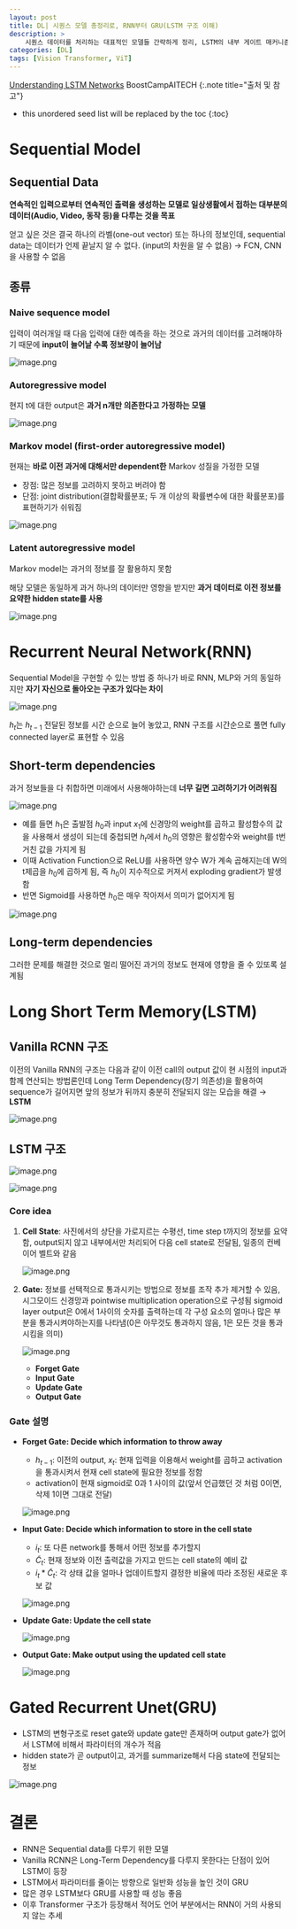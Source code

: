 ```yaml
---
layout: post
title: DL| 시퀀스 모델 총정리로, RNN부터 GRU(LSTM 구조 이해)
description: > 
    시퀀스 데이터를 처리하는 대표적인 모델들 간략하게 정리, LSTM의 내부 게이트 매커니즘 포함
categories: [DL]
tags: [Vision Transformer, ViT]
---
```

[Understanding LSTM Networks](https://colah.github.io/posts/2015-08-Understanding-LSTMs/)
BoostCampAITECH
{:.note title="출처 및 참고"}

* this unordered seed list will be replaced by the toc
{:toc}

# Sequential Model

## Sequential Data

**연속적인 입력으로부터 연속적인 출력을 생성하는 모델로 일상생활에서 접하는 대부분의 데이터(Audio, Video, 동작 등)을 다루는 것을 목표**

얻고 싶은 것은 결국 하나의 라벨(one-out vector) 또는 하나의 정보인데, sequential data는 데이터가 언제 끝날지 알 수 없다. (input의 차원을 알 수 없음) → FCN, CNN을 사용할 수 없음

## 종류

### Naive sequence model

입력이 여러개일 때 다음 입력에 대한 예측을 하는 것으로 과거의 데이터를 고려해야하기 때문에 **input이 늘어날 수록 정보량이 늘어남**

![image.png](../../../assets/img/Sequential(Naive,%20RNN,%20LSTM,%20GRU)/image.png)

### Autoregressive model

현지 t에 대한 output은 **과거 n개만 의존한다고 가정하는 모델**

![image.png](../../../assets/img/Sequential(Naive,%20RNN,%20LSTM,%20GRU)/image%201.png)

### Markov model (first-order autoregressive model)

현재는 **바로 이전 과거에 대해서만 dependent한** Markov 성질을 가정한 모델

- 장점: 많은 정보를 고려하지 못하고 버려야 함
- 단점: joint distribution(결합확률분포; 두 개 이상의 확률변수에 대한 확률분포)를 표현하기가 쉬워짐

![image.png](../../../assets/img/Sequential(Naive,%20RNN,%20LSTM,%20GRU)/image%202.png)

### Latent autoregressive model

Markov model는 과거의 정보를 잘 활용하지 못함

해당 모델은 동일하게 과거 하나의 데이터만 영향을 받지만 **과거 데이터로 이전 정보를 요약한 hidden state를 사용**

![image.png](../../../assets/img/Sequential(Naive,%20RNN,%20LSTM,%20GRU)/image%203.png)

# Recurrent Neural Network(RNN)

Sequential Model을 구현할 수 있는 방법 중 하나가 바로 RNN, MLP와 거의 동일하지만 **자기 자신으로 돌아오는 구조가 있다는 차이**

![image.png](../../../assets/img/Sequential(Naive,%20RNN,%20LSTM,%20GRU)/image%204.png)

$h_t$는 $h_{t-1}$ 전달된 정보를 시간 순으로 늘어 놓았고, RNN 구조를 시간순으로 풀면 fully connected layer로 표현할 수 있음

## Short-term dependencies

과거 정보들을 다 취합하면 미래에서 사용해야하는데 **너무 길면 고려하기가 어려워짐**

![image.png](../../../assets/img/Sequential(Naive,%20RNN,%20LSTM,%20GRU)/image%205.png)

- 예를 들면 $h_1$은 출발점 $h_0$과 input $x_1$에 신경망의 weight를 곱하고 활성함수의 값을 사용해서 생성이 되는데 중첩되면 $h_t$에서 $h_0$의 영향은 활성함수와 weight를 t번 거친 값을 가지게 됨
- 이때 Activation Function으로 ReLU를 사용하면 양수 W가 계속 곱해지는데 W의 t제곱을 $h_0$에 곱하게 됨, 즉 $h_0$이 지수적으로 커져서 exploding gradient가 발생함
- 반면 Sigmoid를 사용하면 $h_0$은 매우 작아져서 의미가 없어지게 됨

![image.png](3a4785eb-8f43-46a1-a935-fff8e6cbb838.png)

## Long-term dependencies

그러한 문제를 해결한 것으로 멀리 떨어진 과거의 정보도 현재에 영향을 줄 수 있또록 설계됨

# Long Short Term Memory(LSTM)

## Vanilla RCNN 구조

이전의 Vanilla RNN의 구조는 다음과 같이 이전 call의 output 값이 현 시점의 input과 함께 연산되는 방법론인데 Long Term Dependency(장기 의존성)을 활용하여 sequence가 길어지면 앞의 정보가 뒤까지 충분히 전달되지 않는 모습을 해결 → **LSTM**

![image.png](../../../assets/img/Sequential(Naive,%20RNN,%20LSTM,%20GRU)/image%206.png)

## LSTM 구조

![image.png](../../../assets/img/Sequential(Naive,%20RNN,%20LSTM,%20GRU)/image%207.png)

![image.png](../../../assets/img/Sequential(Naive,%20RNN,%20LSTM,%20GRU)/image%208.png)

### Core idea

1. **Cell State**: 사진에서의 상단을 가로지르는  수평선, time step t까지의 정보를 요약함, output되지 않고 내부에서만 처리되어 다음 cell state로 전달됨, 일종의 컨베이어 벨트와 같음
    
    ![image.png](../../../assets/img/Sequential(Naive,%20RNN,%20LSTM,%20GRU)/image%209.png)
    
2. **Gate:** 정보를 선택적으로 통과시키는 방법으로 정보를 조작 추가 제거할 수 있음,  시그모이드 신경망과 pointwise multiplication operation으로 구성됨
sigmoid layer output은 0에서 1사이의 숫자를 출력하는데 각 구성 요소의 얼마나 많은 부분을 통과시켜야하는지를 나타냄(0은 아무것도 통과하지 않음, 1은 모든 것을 통과시킴을 의미)
    
    ![image.png](../../../assets/img/Sequential(Naive,%20RNN,%20LSTM,%20GRU)/image%2010.png)
    
    - **Forget Gate**
    - **Input Gate**
    - **Update Gate**
    - **Output Gate**

### Gate 설명

- **Forget Gate: Decide which information to throw away**
    - $h_{t-1}$: 이전의 output, $x_t$: 현재 입력을 이용해서 weight를 곱하고 activation을 통과시켜서 현재 cell state에 필요한 정보를 정함
    - activation이 현재 sigmoid로 0과 1 사이의 값(앞서 언급했던 것 처럼 0이면, 삭제 1이면 그대로 전달)
    
    ![image.png](../../../assets/img/Sequential(Naive,%20RNN,%20LSTM,%20GRU)/image%2011.png)
    
- **Input Gate: Decide which information to store in the cell state**
    - $i_t$: 또 다른 network를 통해서 어떤 정보를 추가할지
    - $\tilde{C}_t$: 현재 정보와 이전 출력값을 가지고 만드는 cell state의 예비 값
    - $i_t * \tilde{C}_t$: 각 상태 값을 얼마나 업데이트할지 결정한 비율에 따라 조정된 새로운 후보 값
    
    ![image.png](../../../assets/img/Sequential(Naive,%20RNN,%20LSTM,%20GRU)/image%2012.png)
    
- **Update Gate: Update the cell state**
    
    ![image.png](../../../assets/img/Sequential(Naive,%20RNN,%20LSTM,%20GRU)/image%2013.png)
    
- **Output Gate: Make output using the updated cell state**
    
    ![image.png](../../../assets/img/Sequential(Naive,%20RNN,%20LSTM,%20GRU)/image%2014.png)
    

# Gated Recurrent Unet(GRU)

- LSTM의 변형구조로 reset gate와 update gate만 존재하며 output gate가 없어서 LSTM에 비해서 파라미터의 개수가 적음
- hidden state가 곧 output이고, 과거를 summarize해서 다음 state에 전달되는 정보

![image.png](../../../assets/img/Sequential(Naive,%20RNN,%20LSTM,%20GRU)/image%2015.png)

# 결론

- RNN은 Sequential data를 다루기 위한 모델
- Vanilla RCNN은 Long-Term Dependency를 다루지 못한다는 단점이 있어 LSTM이 등장
- LSTM에서 파라미터를 줄이는 방향으로 일반화 성능을 높인 것이 GRU
- 많은 경우 LSTM보다 GRU를 사용할 때 성능 좋음
- 이후 Transformer 구조가 등장해서 적어도 언어 부분에서는 RNN이 거의 사용되지 않는 추세